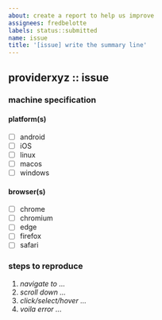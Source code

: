 ```yaml
---
about: create a report to help us improve
assignees: fredbelotte
labels: status::submitted
name: issue
title: '[issue] write the summary line'
---
```


## providerxyz :: issue

### machine specification

#### platform(s)

- [ ] android
- [ ] iOS
- [ ] linux
- [ ] macos
- [ ] windows

#### browser(s)

- [ ] chrome
- [ ] chromium
- [ ] edge
- [ ] firefox
- [ ] safari

### steps to reproduce

1. _navigate to ..._
2. _scroll down ..._
3. _click/select/hover ..._
4. _voila error ..._
